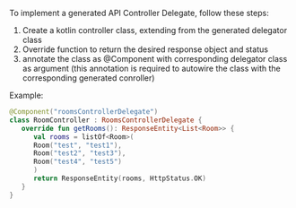 To implement a generated API Controller Delegate, follow these steps:

1. Create a kotlin controller class, extending from the generated delegator class
2. Override function to return the desired response object and status
3. annotate the class as @Component with corresponding delegator class as argument
   (this annotation is required to autowire the class with the corresponding generated conroller)

Example:

```kotlin
@Component("roomsControllerDelegate")
class RoomController : RoomsControllerDelegate {
   override fun getRooms(): ResponseEntity<List<Room>> {
      val rooms = listOf<Room>(
      Room("test", "test1"),
      Room("test2", "test3"),
      Room("test4", "test5")
      )
      return ResponseEntity(rooms, HttpStatus.OK)
   }
}
```

